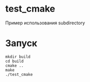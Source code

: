 # test_cmake
Пример использования subdirectory

# Запуск

```
mkdir build
cd build
cmake ..
make
./test_cmake
```
